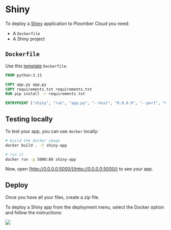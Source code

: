 # Shiny

To deploy a [Shiny](https://shiny.posit.co/py/docs/overview.html) application to Ploomber Cloud you need:

- A `Dockerfile`
- A Shiny project

## `Dockerfile`

Use this [template](https://github.com/ploomber/doc/blob/main/examples/docker/shiny/Dockerfile) `Dockerfile`:

```Dockerfile
FROM python:3.11

COPY app.py app.py
COPY requirements.txt requirements.txt
RUN pip install -r requirements.txt

ENTRYPOINT ["shiny", "run", "app.py", "--host", "0.0.0.0", "--port", "80"]
```

## Testing locally

To test your app, you can use `docker` locally:

```sh
# build the docker image
docker build . -t shiny-app

# run it
docker run -p 5000:80 shiny-app
```

Now, open [http://0.0.0.0:5000/](http://0.0.0.0:5000/) to see your app.


## Deploy

Once you have all your files, create a zip file.

To deploy a Shiny app from the deployment menu, select the Docker option and follow the instructions:

![](../static/docker.png)